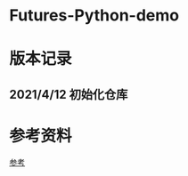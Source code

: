 # Futures-Python-demo

# 版本记录
## 2021/4/12 初始化仓库
# 参考资料
[参考](https://www.jianshu.com/p/33ed7b6dde8a?utm_campaign=haruki)
